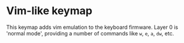 # Vim-like keymap

This keymap adds vim emulation to the keyboard firmware. Layer 0 is 'normal mode', providing a number of commands like `w`, `e`, `a`, `dw`, etc.
